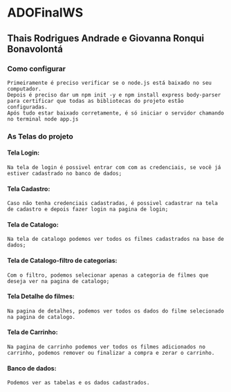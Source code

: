 # ADOFinalWS

## Thais Rodrigues Andrade e Giovanna Ronqui Bonavolontá

### Como configurar
	Primeiramente é preciso verificar se o node.js está baixado no seu computador.
	Depois é preciso dar um npm init -y e npm install express body-parser para certificar que todas as bibliotecas do projeto estão configuradas.
	Após tudo estar baixado corretamente, é só iniciar o servidor chamando no terminal node app.js

### As Telas do projeto
#### Tela Login: 
 	Na tela de login é possivel entrar com com as credenciais, se você já estiver cadastrado no banco de dados;
#### Tela Cadastro: 
	Caso não tenha credenciais cadastradas, é possivel cadastrar na tela de cadastro e depois fazer login na pagina de login;
#### Tela de Catalogo: 
	Na tela de catalogo podemos ver todos os filmes cadastrados na base de dados;
#### Tela de Catalogo-filtro de categorias:  
	Com o filtro, podemos selecionar apenas a categoria de filmes que deseja ver na pagina de catalogo;
#### Tela Detalhe do filmes: 
	Na pagina de detalhes, podemos ver todos os dados do filme selecionado na pagina de catalogo.
#### Tela de Carrinho: 
	Na pagina de carrinho podemos ver todos os filmes adicionados no carrinho, podemos remover ou finalizar a compra e zerar o carrinho.
#### Banco de dados: 
	Podemos ver as tabelas e os dados cadastrados.
	
